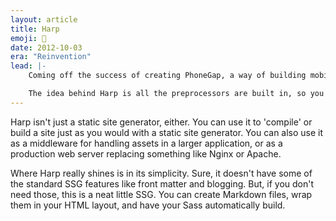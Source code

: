```yaml
---
layout: article
title: Harp
emoji: 👼
date: 2012-10-03
era: "Reinvention"
lead: |-
    Coming off the success of creating PhoneGap, a way of building mobile apps with HTML, CSS, and JS, Brock Whitten set to work on a new kind of SSG, Harp.

    The idea behind Harp is all the preprocessors are built in, so you can write your Sass CSS in a .sass file and Harp will automatically build it into a .css. It also supports Markdown, Jade, EJS, LESS, Stylus, and CoffeeScript.
---
```


Harp isn't just a static site generator, either. You can use it to 'compile' or build a site just as you would with a static site generator. You can also use it as a middleware for handling assets in a larger application, or as a production web server replacing something like Nginx or Apache.

Where Harp really shines is in its simplicity. Sure, it doesn't have some of the standard SSG features like front matter and blogging. But, if you don't need those, this is a neat little SSG. You can create Markdown files, wrap them in your HTML layout, and have your Sass automatically build.